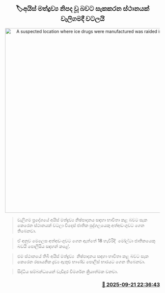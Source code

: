 <p align='center'><b><h2 align='center' title='A suspected location where ice drugs were manufactured was raided in Weligama'>🏷අයිස් මත්ද්‍රව්‍ය නිපද වූ බවට සැකකරන ස්ථානයක් වැලිගමදී වටලයි</h2></b></p>
<p align='center'><img src='https://helakuru.sgp1.cdn.digitaloceanspaces.com/esana/images/lib/ice-drags[1].jpg' width='600' alt='A suspected location where ice drugs were manufactured was raided in Weligama'></p>

> වැලිගම ප්‍රදේශයේ අයිස් මත්ද්‍රව්‍ය නිෂ්පාදනය සඳහා භාවිතා කළ බවට සැක කෙරෙන ස්ථානයක් වටලා විදෙස් ජාතික පුද්ගලයෙකු අත්අඩංගුවට ගෙන තිබෙනවා.

> ඒ අනුව මෙලෙස අත්අඩංගුවට ගෙන ඇත්තේ 18 හැවිරිදි  මෝල්ටා ජාතිකයෙකු බවයි පොලීසිය සඳහන් කළේ.

> එම ස්ථානයේ තිබී අයිස් මත්ද්‍රව්‍ය  නිෂ්පාදනය සඳහා භාවිතා කළ බවට සැක කෙරෙන රසායනික ද්‍රව්‍ය ඇතුළු භාණ්ඩ පොලිස් භාරයට ගෙන තිබෙනවා.

> සිද්ධිය සම්බන්ධයෙන් වැඩිදුර විමර්ශන ක්‍රියාත්මක වනවා.



<h3 align='right'><a href='https://www.helakuru.lk/esana/p/113839/'>📅 2025-09-21 22:36:43</a></h3>
